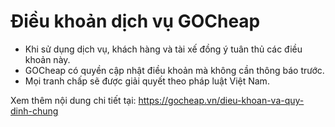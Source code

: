 # Điều khoản dịch vụ GOCheap

- Khi sử dụng dịch vụ, khách hàng và tài xế đồng ý tuân thủ các điều khoản này.  
- GOCheap có quyền cập nhật điều khoản mà không cần thông báo trước.  
- Mọi tranh chấp sẽ được giải quyết theo pháp luật Việt Nam.  

Xem thêm nội dung chi tiết tại: https://gocheap.vn/dieu-khoan-va-quy-dinh-chung
